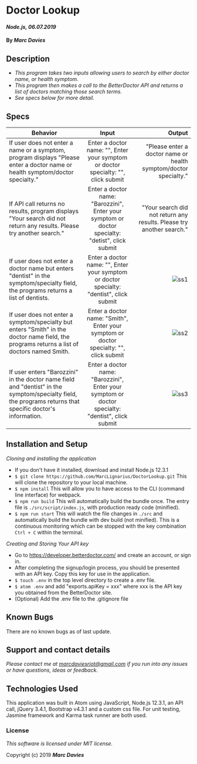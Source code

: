 # Doctor Lookup

#### _Node.js, 06.07.2019_

#### By _Marc Davies_

## Description

* _This program takes two inputs allowing users to search by either doctor name, or health symptom._
* _This program then makes a call to the BetterDoctor API and returns a list of doctors matching those search terms._
* _See specs below for more detail._

## Specs
| Behavior | Input | Output |
| ------------- |:-------------:| -----:|
| If user does not enter a name or a symptom, program displays "Please enter a doctor name or health symptom/doctor specialty." | Enter a doctor name: "", Enter your symptom or doctor specialty: "", click submit | "Please enter a doctor name or health symptom/doctor specialty." |
| If API call returns no results, program displays "Your search did not return any results. Please try another search."  | Enter a doctor name: "Barozzini", Enter your symptom or doctor specialty: "detist", click submit | "Your search did not return any results. Please try another search." |
| If user does not enter a doctor name but enters "dentist" in the symptom/specialty field, the programs returns a list of dentists. | Enter a doctor name: "", Enter your symptom or doctor specialty: "dentist", click submit | ![ss1](https://i.imgur.com/rjuEQNa.png) |
| If user does not enter a symptom/specialty but enters "Smith" in the doctor name field, the programs returns a list of doctors named Smith. | Enter a doctor name: "Smith", Enter your symptom or doctor specialty: "", click submit | ![ss2](https://i.imgur.com/sUAi5Qj.png) |
| If user enters "Barozzini" in the doctor name field and "dentist" in the symptom/specialty field, the programs returns that specific doctor's information. | Enter a doctor name: "Barozzini", Enter your symptom or doctor specialty: "dentist", click submit | ![ss3](https://i.imgur.com/vonCfKB.png) |

## Installation and Setup

_Cloning and installing the application_

* If you don't have it installed, download and install Node.js 12.3.1
* `$ git clone https://github.com/MarcLignarius/DoctorLookup.git` This will clone the repository to your local machine.
* `$ npm install` This will allow you to have access to the CLI (command line interface) for webpack.
* `$ npm run build`
This will automatically build the bundle once. The entry file is `./src/script/index.js`, with production ready code (minified).
* `$ npm run start`
This will watch the file changes in `./src` and automatically build the bundle with dev build (not minified). This is a continuous monitoring which can be stopped with the key combination `Ctrl + C` within the terminal.

_Creating and Storing Your API key_

* Go to https://developer.betterdoctor.com/ and create an account, or sign in.
* After completing the signup/login process, you should be presented with an API key. Copy this key for use in the application.
* `$ touch .env` in the top level directory to create a .env file.
* `$ atom .env` and add "exports.apiKey = xxx" where xxx is the API key you obtained from the BetterDoctor site.
* (Optional) Add the .env file to the .gitignore file

## Known Bugs
There are no known bugs as of last update.

## Support and contact details
_Please contact me at marcdaviesriot@gmail.com if you run into any issues or have questions, ideas or feedback._

## Technologies Used
This application was built in Atom using JavaScript, Node.js 12.3.1, an API call, jQuery 3.4.1, Bootstrap v4.3.1 and a custom css file. For unit testing, Jasmine framework and Karma task runner are both used.

### License

*This software is licensed under MIT license.*

Copyright (c) 2019 **_Marc Davies_**
